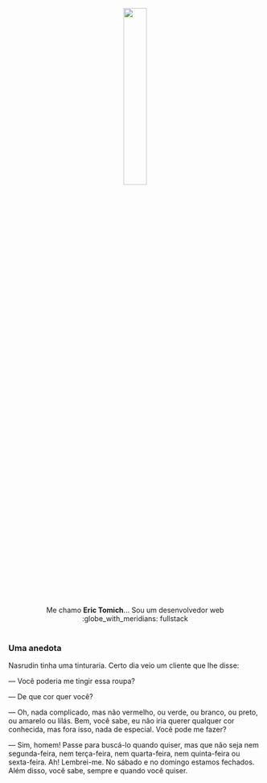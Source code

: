 <p align="center">
  <img src="https://media.giphy.com/media/MeJgB3yMMwIaHmKD4z/giphy.gif" width="30%">
  <br><br>
  Me chamo <b>Eric Tomich</b>...
  Sou um desenvolvedor web :globe_with_meridians: fullstack 
  <br><br>

  </samp>
</p>

### Uma anedota 

<div>
<p>Nasrudin tinha uma tinturaria. Certo dia veio um cliente que lhe disse:</p>

<p>— Você poderia me tingir essa roupa?</p>

<p>— De que cor quer você?</p>

<p>— Oh, nada complicado, mas não vermelho, ou verde, ou branco, ou preto, ou amarelo ou lilás. Bem, você sabe, eu não iria querer qualquer cor conhecida, mas fora isso, nada de especial. Você pode me fazer?</p>

<p>— Sim, homem! Passe para buscá-lo quando quiser, mas que não seja nem segunda-feira, nem terça-feira, nem quarta-feira, nem quinta-feira ou sexta-feira. Ah! Lembrei-me. No sábado e no domingo estamos fechados. Além disso, você sabe, sempre e quando você quiser.
  </p>

